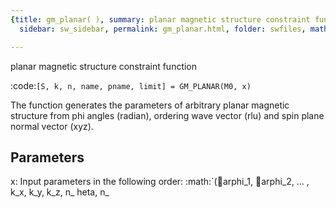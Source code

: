 ```yaml
---
{title: gm_planar( ), summary: planar magnetic structure constraint function, keywords: sample,
  sidebar: sw_sidebar, permalink: gm_planar.html, folder: swfiles, mathjax: 'true'}

---
```

planar magnetic structure constraint function 
 
:code:`[S, k, n, name, pname, limit] = GM_PLANAR(M0, x)`
 
The function generates the parameters of arbitrary planar magnetic
structure from phi angles (radian), ordering wave vector (rlu) and spin
plane normal vector (xyz).
 
Parameters
----------
 
x:
      Input parameters in the following order: 
      :math:`(arphi_1, arphi_2, ... , k_x, k_y, k_z, n_	heta, n_